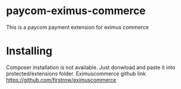 # paycom-eximus-commerce
This is a paycom payment extension for eximus commerce

# Installing
Composer installation is not available.
Just donwload and paste it into protected/extensions folder.
Eximuscommerce github link https://github.com/firstrow/eximuscommerce
